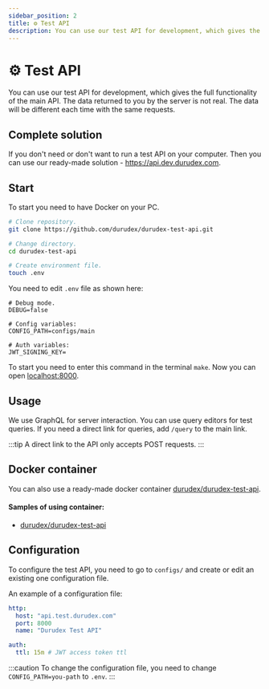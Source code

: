 ```yaml
---
sidebar_position: 2
title: ⚙️ Test API
description: You can use our test API for development, which gives the full functionality of the main API.
---
```


# ⚙️ Test API

You can use our test API for development, which gives the full functionality of the main API. 
The data returned to you by the server is not real. The data will be different each time with the same requests.

## Complete solution

If you don't need or don't want to run a test API on your computer. Then you can use our ready-made solution - https://api.dev.durudex.com.

## Start

To start you need to have Docker on your PC.

```sh
# Clone repository.
git clone https://github.com/durudex/durudex-test-api.git

# Change directory.
cd durudex-test-api

# Create environment file.
touch .env
```

You need to edit `.env` file as shown here:
```env
# Debug mode.
DEBUG=false

# Config variables:
CONFIG_PATH=configs/main

# Auth variables:
JWT_SIGNING_KEY=
```

To start you need to enter this command in the terminal `make`. Now you can open [localhost:8000](http://localhost:8000).

## Usage

We use GraphQL for server interaction. You can use query editors for test queries. If you need a direct link for queries, add `/query` to the main link.

:::tip
A direct link to the API only accepts POST requests.
:::

## Docker container

You can also use a ready-made docker container
[durudex/durudex-test-api](https://hub.docker.com/repository/docker/durudex/durudex-test-api).

#### Samples of using container:

+ [durudex/durudex-test-api](https://github.com/durudex/durudex-test-api/tree/main/deploy)

## Configuration

To configure the test API, you need to go to `configs/` and create or edit an existing one
configuration file.

An example of a configuration file:

```yml title=main.yml
http:
  host: "api.test.durudex.com"
  port: 8000
  name: "Durudex Test API"

auth:
  ttl: 15m # JWT access token ttl
```

:::caution
To change the configuration file, you need to change `CONFIG_PATH=you-path` to `.env`.
:::
